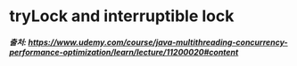 # tryLock and interruptible lock



##### 출처: https://www.udemy.com/course/java-multithreading-concurrency-performance-optimization/learn/lecture/11200020#content
